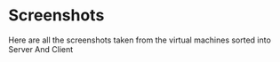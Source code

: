 # Screenshots 
Here are all the screenshots taken from the virtual machines sorted into Server And Client
